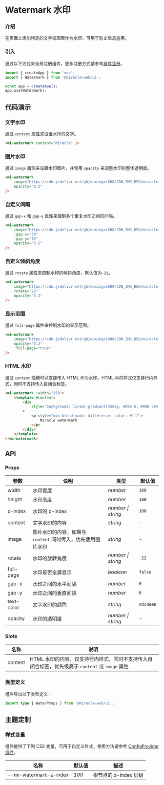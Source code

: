 # Watermark 水印

### 介绍

在页面上添加特定的文字或图案作为水印，可用于防止信息盗用。

### 引入

通过以下方式来全局注册组件，更多注册方式请参考[组件注册](#/zh-CN/advanced-usage#zu-jian-zhu-ce)。

```js
import { createApp } from 'vue';
import { Watermark } from '@miracle-web/ui';

const app = createApp();
app.use(Watermark);
```

## 代码演示

### 文字水印

通过 `content` 属性来设置水印的文字。

```html
<mi-watermark content="Miracle" />
```

### 图片水印

通过 `image` 属性来设置水印图片，并使用 `opacity` 来调整水印的整体透明度。

```html
<mi-watermark
    image="https://cdn.jsdelivr.net/gh/wuxingxi888/CDN_IMG_BED/miracle-watermark.png"
    opacity="0.2"
/>
```

### 自定义间隔

通过 `gap-x` 和 `gap-y` 属性来控制多个重复水印之间的间隔。

```html
<mi-watermark
    image="https://cdn.jsdelivr.net/gh/wuxingxi888/CDN_IMG_BED/miracle-watermark.png"
    :gap-x="30"
    :gap-y="10"
    opacity="0.2"
/>
```

### 自定义倾斜角度

通过 `rotate` 属性来控制水印的倾斜角度，默认值为`-22`。

```html
<mi-watermark
    image="https://cdn.jsdelivr.net/gh/wuxingxi888/CDN_IMG_BED/miracle-watermark.png"
    rotate="22"
    opacity="0.2"
/>
```

### 显示范围

通过 `full-page` 属性来控制水印的显示范围。

```html
<mi-watermark
    image="https://cdn.jsdelivr.net/gh/wuxingxi888/CDN_IMG_BED/miracle-watermark.png"
    opacity="0.2"
    :full-page="true"
/>
```

### HTML 水印

通过 `content` 插槽可以直接传入 HTML 作为水印。HTML 中的样式仅支持行内样式，同时不支持传入自闭合标签。

```html
<mi-watermark :width="150">
    <template #content>
        <div
            style="background: linear-gradient(45deg, #000 0, #000 50%, #fff 50%)"
        >
            <p style="mix-blend-mode: difference; color: #fff">
                Miracle watermark
            </p>
        </div>
    </template>
</mi-watermark>
```

## API

### Props

| 参数 | 说明 | 类型 | 默认值 |
| --- | --- | --- | --- |
| width | 水印宽度 | _number_ | `100` |
| height | 水印高度 | _number_ | `100` |
| z-index | 水印的 z-index | _number \| string_ | `100` |
| content | 文字水印的内容 | _string_ | - |
| image | 图片水印的内容，如果与 `content` 同时传入，优先使用图片水印 | _string_ | - |
| rotate | 水印的旋转角度 | _number \| string_ | `-22` |
| full-page | 水印是否全屏显示 | _boolean_ | `false` |
| gap-x | 水印之间的水平间隔 | _number_ | `0` |
| gap-y | 水印之间的垂直间隔 | _number_ | `0` |
| text-color | 文字水印的颜色 | _string_ | `#dcdee0` |
| opacity | 水印的透明度 | _number \| string_ | - |

### Slots

| 名称 | 说明 |
| --- | --- |
| content | HTML 水印的内容，仅支持行内样式，同时不支持传入自闭合标签，优先级高于 `content` 或 `image` 属性 |

### 类型定义

组件导出以下类型定义：

```ts
import type { WaterProps } from '@miracle-web/ui';
```

## 主题定制

### 样式变量

组件提供了下列 CSS 变量，可用于自定义样式，使用方法请参考 [ConfigProvider 组件](#/zh-CN/config-provider)。

| 名称                   | 默认值 | 描述                  |
| ---------------------- | ------ | --------------------- |
| --mi-watermark-z-index | _100_  | 根节点的 z-index 层级 |
